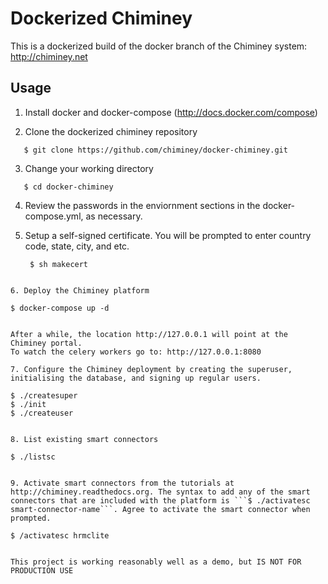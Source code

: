 Dockerized Chiminey
===================

This is a dockerized build of the docker branch of the Chiminey system: http://chiminey.net

Usage
-----

1. Install docker and docker-compose (http://docs.docker.com/compose)

2. Clone the dockerized chiminey repository
 ```
    $ git clone https://github.com/chiminey/docker-chiminey.git
 ```

3. Change your working directory
 ```
    $ cd docker-chiminey
 ```

4. Review the passwords in the enviornment sections in the docker-compose.yml, as necessary.

5. Setup a self-signed certificate. You will be prompted to enter country code, state, city, and etc.
   ```
    $ sh makecert
  ```

6. Deploy the Chiminey platform
   ```
    $ docker-compose up -d
   ```

   After a while, the location http://127.0.0.1 will point at the Chiminey portal.
   To watch the celery workers go to: http://127.0.0.1:8080

7. Configure the Chiminey deployment by creating the superuser, initialising the database, and signing up regular users.
 
   ```
    $ ./createsuper
    $ ./init
    $ ./createuser

   ```

8. List existing smart connectors
   ```
    $ ./listsc
   ```

9. Activate smart connectors from the tutorials at http://chiminey.readthedocs.org. The syntax to add any of the smart connectors that are included with the platform is ```$ ./activatesc smart-connector-name```. Agree to activate the smart connector when prompted.

   ```
    $ /activatesc hrmclite
   ```

This project is working reasonably well as a demo, but IS NOT FOR PRODUCTION USE
